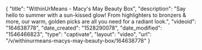 {
    "title": "WithinUrMeans - Macy's May Beauty Box",
    "description": "Say hello to summer with a sun-kissed glow! From highlighters to bronzers & more, our warm, golden picks are all you need for a radiant look.",
    "videoid": "164638778",
    "date_created": "1528290078",
    "date_modified": "1546466823",
    "type": "captivate",
    "layout": "video",
    "url": "\/v\/withinurmeans-macys-may-beauty-box\/164638778"
}